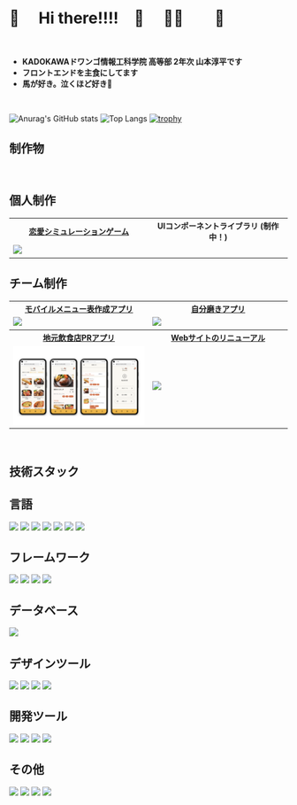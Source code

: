 # 👋 　Hi there!!!!　👋　 👋👋　　👋

<br >

- **KADOKAWAドワンゴ情報工科学院 高等部 2年次 山本淳平です**
- **フロントエンドを主食にしてます**
- **馬が好き。泣くほど好き🐴**

<br >

![Anurag's GitHub stats](https://github-readme-stats.vercel.app/api?username=junpei-chan) 
![Top Langs](https://github-readme-stats.vercel.app/api/top-langs/?username=junpei-chan&layout=compact)
[![trophy](https://github-profile-trophy.vercel.app/?username=junpei-chan)](https://github.com/junpei-chan/github-profile-trophy)

## 制作物

<br >

## 個人制作

<table>
  <tbody>
    <tr>
      <th width="50%">
        <div>
          <a href="https://github.com/junpei-chan/VantanHeartBeat">恋愛シミュレーションゲーム</a>
        </div>
      </th>
      <th width="50%">
        <div>
          <a>UIコンポーネントライブラリ (制作中！) </a>
        </div>
      </th>
    </tr>
    <tr>
      <td width="50%">
        <div>
          <img src="https://github.com/user-attachments/assets/eaedb643-a93a-423b-84f2-fd73d5f3568b" />
        </div>
      </td>
      <td>
        <div>
        </div>
      </td>
    </tr>
  </tbody>
</table>

## チーム制作

<table>
  <tbody>
    <tr>
      <th width="50%">
        <div>
          <a href="https://github.com/VantanProject/wakashachi-front">モバイルメニュー表作成アプリ</a>
        </div>
      </th>
      <th width="50%">
        <div>
          <a href="https://github.com/kaito0523/SuntoryAppFrontend">自分磨きアプリ</a>
        </div>
      </th>
    </tr>
    <tr>
      <td width="50%">
        <div>
          <img src="https://github.com/user-attachments/assets/1d2a27ed-2bd1-487a-a7ae-65e69be99dbf">
        </div>
      </td>
      <td width="50%">
        <div>
          <img src="https://github.com/kaito0523/SuntoryAppFrontend/blob/dev/readmeImage/AllMyTask.png">
        </div>
      </td>
    </tr>
    <tr>
      <th width="50%">
        <div>
          <a href="https://github.com/junpei-chan/TechJamCteam">地元飲食店PRアプリ</a>
        </div>
      </th>
      <th>
        <div>
          <a href="https://github.com/junpei-chan/konsei-renewal">Webサイトのリニューアル</a>
        </div>
      </th>
    </tr>
    <tr>
      <td width="50%" >
        <div>
          <img src="https://github.com/junpei-chan/TechJamCteam/blob/main/readmeImage/%E3%83%95%E3%82%9A%E3%83%AD%E3%83%95%E3%82%A3%E3%83%BC%E3%83%AB%E7%94%A8.png">
        </div>
      </td>
      <td>
        <div>
          <img src="https://github.com/junpei-chan/konsei-renewal/blob/master/readmeImage/%E3%83%97%E3%83%AD%E3%83%95%E3%82%A3%E3%83%BC%E3%83%AB%E7%94%A8.png">
        </div>
      </td>
    </tr>
  </tbody>
</table>

<br >

## 技術スタック

## 言語
<div>
  <img src="https://img.shields.io/badge/-HTML5-444444?logo=html5&style=for-the-badge" />
  <img src="https://img.shields.io/badge/-CSS3-444444?logo=css3&style=for-the-badge" />
  <img src="https://img.shields.io/badge/-SCSS-444444?logo=scss&style=for-the-badge" />
  <img src="https://img.shields.io/badge/-Python-444444?logo=python&style=for-the-badge" />
  <img src="https://img.shields.io/badge/-JavaScript-444444?logo=javascript&style=for-the-badge" />
  <img src="https://img.shields.io/badge/-TypeScript-444444?logo=typescript&style=for-the-badge" />
  <img src="https://img.shields.io/badge/-PHP-444444?logo=php&style=for-the-badge" />
</div>

## フレームワーク
<div>
  <img src="https://img.shields.io/badge/-Django-444444?logo=django&style=for-the-badge" />
  <img src="https://img.shields.io/badge/-FastAPI-444444?logo=fastapi&style=for-the-badge" />
  <img src="https://img.shields.io/badge/-React-444444?logo=react&style=for-the-badge" />
  <img src="https://img.shields.io/badge/-Next.js-444444?logo=next.js&style=for-the-badge" />
</div>

## データベース
<div>
  <img src="https://img.shields.io/badge/-MySQL-444444?logo=mysql&style=for-the-badge" />
</div>

## デザインツール
<div>
  <img src="https://img.shields.io/badge/-Figma-444444?logo=figma&style=for-the-badge" />
  <img src="https://img.shields.io/badge/-Canva-444444?logo=canva&style=for-the-badge" />
  <img src="https://img.shields.io/badge/-AdobePhotoshop-444444?logo=adobephotoshop&style=for-the-badge" />
  <img src="https://img.shields.io/badge/-AdobeXD-444444?logo=adobexd&style=for-the-badge" />
</div>

## 開発ツール
<div>
  <img src="https://img.shields.io/badge/-Docker-444444?logo=docker&style=for-the-badge" />
  <img src="https://img.shields.io/badge/-Nginx-444444?logo=nginx&style=for-the-badge" />
  <img src="https://img.shields.io/badge/-Git-444444?logo=git&style=for-the-badge" />
  <img src="https://img.shields.io/badge/-GitHub-444444?logo=github&style=for-the-badge" />
</div>

## その他
<div>
  <img src="https://img.shields.io/badge/-TailwindCSS-444444?logo=tailwindcss&style=for-the-badge" />
  <img src="https://img.shields.io/badge/-Jquery-444444?logo=jquery&style=for-the-badge" />
  <img src="https://img.shields.io/badge/-ESLint-444444?logo=eslint&style=for-the-badge" />
  <img src="https://img.shields.io/badge/-WordPress-444444?logo=wordpress&style=for-the-badge" />
</div>
